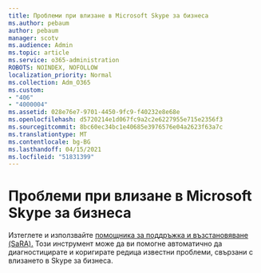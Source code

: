 ```yaml
---
title: Проблеми при влизане в Microsoft Skype за бизнеса
ms.author: pebaum
author: pebaum
manager: scotv
ms.audience: Admin
ms.topic: article
ms.service: o365-administration
ROBOTS: NOINDEX, NOFOLLOW
localization_priority: Normal
ms.collection: Adm_O365
ms.custom:
- "406"
- "4000004"
ms.assetid: 028e76e7-9701-4450-9fc9-f40232e8e68e
ms.openlocfilehash: d5720214e1d067fc9a2c2e6227955e715e2356f3
ms.sourcegitcommit: 8bc60ec34bc1e40685e3976576e04a2623f63a7c
ms.translationtype: MT
ms.contentlocale: bg-BG
ms.lasthandoff: 04/15/2021
ms.locfileid: "51831399"
---
```

# <a name="problems-signing-in-to-microsoft-skype-for-business"></a>Проблеми при влизане в Microsoft Skype за бизнеса

Изтеглете и използвайте [помощника за поддръжка и възстановяване (SaRA).](https://aka.ms/SaRA-SkypeForBusinessSignIn)
Този инструмент може да ви помогне автоматично да диагностицирате и коригирате редица известни проблеми, свързани с влизането в Skype за бизнеса.
